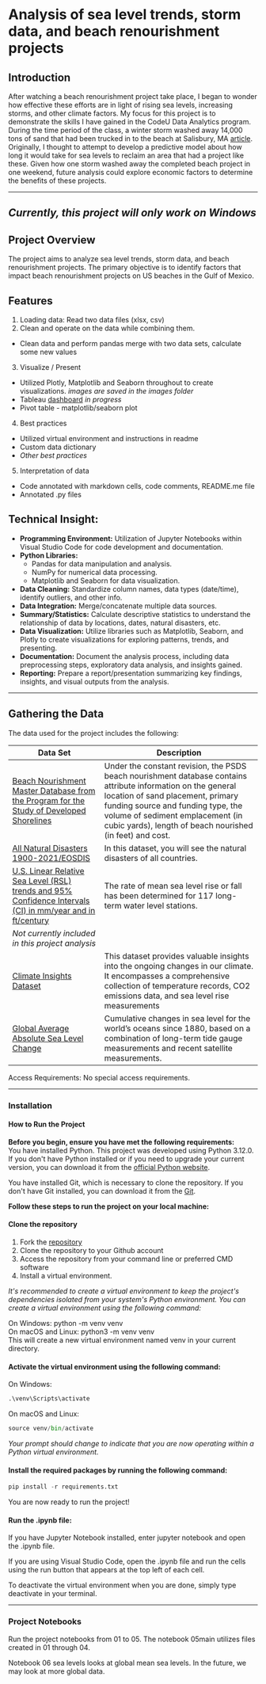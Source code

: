 # Analysis of sea level trends, storm data, and beach renourishment projects

## Introduction

After watching a beach renourishment project take place, I began to wonder how effective these efforts are in light of rising sea levels, increasing storms, and other climate factors.  My focus for this project is to demonstrate the skills I have gained in the CodeU Data Analytics program.  During the time period of the class, a winter storm washed away 14,000 tons of sand that had been trucked in to the beach at Salisbury, MA [article](https://apnews.com/article/salisbury-massachusetts-beach-dunes-washed-away-cb64913e5592979aacb230c5f318efee).  Originally, I thought to attempt to develop a predictive model about how long it would take for sea levels to reclaim an area that had a project like these.  Given how one storm washed away the completed beach project in one weekend, future analysis could explore economic factors to determine the benefits of these projects. 

 *** 
## **_Currently, this project will only work on Windows_**

## Project Overview

The project aims to analyze sea level trends, storm data, and beach renourishment projects.  The primary objective is to identify factors that impact beach renourishment projects on US beaches in the Gulf of Mexico. 

## Features
1. Loading data: Read two data files (xlsx, csv)  
2. Clean and operate on the data while combining them.    
  * Clean data and perform pandas merge with two data sets, calculate some new values  
    
3. Visualize / Present   
  * Utilized Plotly, Matplotlib and Seaborn throughout to create visualizations.  *images are saved in the images folder*  
  * Tableau [dashboard](https://public.tableau.com/views/BeachAnalysisProject/Dashboard1?:language=en-US&publish=yes&:sid=&:display_count=n&:origin=viz_share_link)   *in progress*    
  * Pivot table - matplotlib/seaborn plot  

4. Best practices
  * Utilized virtual environment and instructions in readme  
  * Custom data dictionary 
  * *Other best practices*
 
5. Interpretation of data
  * Code annotated with markdown cells, code comments, README.me file
  * Annotated .py files  

## Technical Insight:
- **Programming Environment:** Utilization of Jupyter Notebooks within Visual Studio Code for code development and documentation.
- **Python Libraries:**
    - Pandas for data manipulation and analysis.
    - NumPy for numerical data processing.
    - Matplotlib and Seaborn for data visualization.
- **Data Cleaning:** Standardize column names, data types (date/time), identify outliers, and other info.
- **Data Integration:** Merge/concatenate multiple data sources.
- **Summary/Statistics:** Calculate descriptive statistics to understand the relationship of data by locations, dates, natural disasters, etc. 
- **Data Visualization:** Utilize libraries such as Matplotlib, Seaborn, and Plotly to create visualizations for exploring patterns, trends, and presenting.
- **Documentation:** Document the analysis process, including data preprocessing steps, exploratory data analysis, and insights gained.
- **Reporting:** Prepare a report/presentation summarizing key findings, insights, and visual outputs from the analysis.

 *** 
  
## Gathering the Data
The data used for the project includes the following:  

| Data Set | Description |
| ----- | -----|   
| [Beach Nourishment Master Database from the Program for the Study of Developed Shorelines](https://beachnourishment.wcu.edu/glossary) | Under the constant revision, the PSDS beach nourishment database contains attribute information on the general location of sand placement, primary funding source and funding type, the volume of sediment emplacement (in cubic yards), length of beach nourished (in feet) and cost. |   
| [All Natural Disasters 1900-2021/EOSDIS](https://www.kaggle.com/datasets/brsdincer/all-natural-disasters-19002021-eosdis) | In this dataset, you will see the natural disasters of all countries. |   
| [U.S. Linear Relative Sea Level (RSL) trends and 95% Confidence Intervals (CI) in mm/year and in ft/century](https://tidesandcurrents.noaa.gov/sltrends/mslUSTrendsTable.html) | The rate of mean sea level rise or fall has been determined for 117 long-term water level stations. |
|*Not currently included in this project analysis* |   
| [Climate Insights Dataset](https://www.kaggle.com/datasets/goyaladi/climate-insights-dataset) |  This dataset provides valuable insights into the ongoing changes in our climate. It encompasses a comprehensive collection of temperature records, CO2 emissions data, and sea level rise measurements |   
| [Global Average Absolute Sea Level Change](https://www.kaggle.com/datasets/somesh24/sea-level-change) | Cumulative changes in sea level for the world’s oceans since 1880, based on a combination of long-term tide gauge measurements and recent satellite measurements. | 

Access Requirements: No special access requirements.  


*** 

### Installation  
#### How to Run the Project   
**Before you begin, ensure you have met the following requirements:**    
You have installed Python. This project was developed using Python 3.12.0. If you don't have Python installed or if you need to upgrade your current version, you can download it from the [official Python website](https://www.python.org/downloads/).  

You have installed Git, which is necessary to clone the repository. If you don't have Git installed, you can download it from the [Git](https://git-scm.com/downloads).  

**Follow these steps to run the project on your local machine:**  
#### Clone the repository  
1. Fork the [repository]( https://github.com/argearhart/beach/)  
2. Clone the repository to your Github account  
3. Access the repository from your command line or preferred CMD software  
4. Install a virtual environment.   

*It's recommended to create a virtual environment to keep the project's dependencies isolated from your system's Python environment. You can create a virtual environment using the following command:*  

On Windows:  python -m venv venv  
On macOS and Linux: python3 -m venv venv  
This will create a new virtual environment named venv in your current directory.  

#### Activate the virtual environment using the following command:   

On Windows:   

```python
.\venv\Scripts\activate
```

On macOS and Linux:   

```python
source venv/bin/activate
```
  
*Your prompt should change to indicate that you are now operating within a Python virtual environment.*  

#### Install the required packages by running the following command:  

```python
pip install -r requirements.txt
```
  
You are now ready to run the project!   

#### Run the .ipynb file:
If you have Jupyter Notebook installed, enter jupyter notebook and open the .ipynb file.  

If you are using Visual Studio Code, open the .ipynb file and run the cells using the run button that appears at the top left of each cell.  

To deactivate the virtual environment when you are done, simply type deactivate in your terminal.  

---
### Project Notebooks
Run the project notebooks from 01 to 05.  The notebook 05main utilizes files created in 01 through 04.  

Notebook 06 sea levels looks at global mean sea levels.  In the future, we may look at more global data.    
